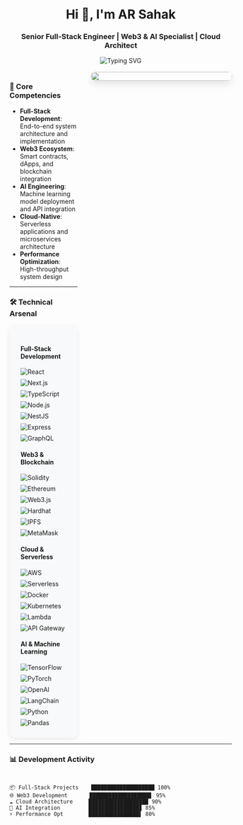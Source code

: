 <h1 align="center">Hi 👋, I'm AR Sahak</h1>
<h3 align="center">Senior Full-Stack Engineer | Web3 & AI Specialist | Cloud Architect</h3>

<div align="center">
  <img src="https://readme-typing-svg.demolab.com?font=Fira+Code&weight=600&size=22&duration=3000&pause=1000&color=38BDF8&center=true&vCenter=true&width=600&lines=Full-Stack+Systems+Architect;Web3+%26+Blockchain+Developer;AI+Integration+Expert;Serverless+Microservices+Specialist" alt="Typing SVG" />
</div>

<br/>

<div style="display: flex; gap: 30px; align-items: flex-start;">
  <div style="flex: 1;">

### 🚀 Core Competencies

- **Full-Stack Development**: End-to-end system architecture and implementation
- **Web3 Ecosystem**: Smart contracts, dApps, and blockchain integration
- **AI Engineering**: Machine learning model deployment and API integration
- **Cloud-Native**: Serverless applications and microservices architecture
- **Performance Optimization**: High-throughput system design

---

### 🛠️ Technical Arsenal

<div style="background: #f8f9fa; padding: 25px; border-radius: 12px; box-shadow: 0 4px 12px rgba(0,0,0,0.08);">

#### **Full-Stack Development**
<div style="display: flex; flex-wrap: wrap; gap: 8px; margin-bottom: 15px;">
  <img src="https://img.shields.io/badge/React-61DAFB?logo=react&logoColor=white&style=flat" alt="React">
  <img src="https://img.shields.io/badge/Next.js-000000?logo=next.js&logoColor=white&style=flat" alt="Next.js">
  <img src="https://img.shields.io/badge/TypeScript-3178C6?logo=typescript&logoColor=white&style=flat" alt="TypeScript">
  <img src="https://img.shields.io/badge/Node.js-339933?logo=node.js&logoColor=white&style=flat" alt="Node.js">
  <img src="https://img.shields.io/badge/NestJS-E0234E?logo=nestjs&logoColor=white&style=flat" alt="NestJS">
  <img src="https://img.shields.io/badge/Express-000000?logo=express&logoColor=white&style=flat" alt="Express">
  <img src="https://img.shields.io/badge/GraphQL-E10098?logo=graphql&logoColor=white&style=flat" alt="GraphQL">
</div>

#### **Web3 & Blockchain**
<div style="display: flex; flex-wrap: wrap; gap: 8px; margin-bottom: 15px;">
  <img src="https://img.shields.io/badge/Solidity-363636?logo=solidity&logoColor=white&style=flat" alt="Solidity">
  <img src="https://img.shields.io/badge/Ethereum-3C3C3D?logo=ethereum&logoColor=white&style=flat" alt="Ethereum">
  <img src="https://img.shields.io/badge/Web3.js-F16822?logo=web3.js&logoColor=white&style=flat" alt="Web3.js">
  <img src="https://img.shields.io/badge/Hardhat-FFF100?logo=hardhat&logoColor=black&style=flat" alt="Hardhat">
  <img src="https://img.shields.io/badge/IPFS-65C2CB?logo=ipfs&logoColor=white&style=flat" alt="IPFS">
  <img src="https://img.shields.io/badge/MetaMask-F6851B?logo=metamask&logoColor=white&style=flat" alt="MetaMask">
</div>

#### **Cloud & Serverless**
<div style="display: flex; flex-wrap: wrap; gap: 8px; margin-bottom: 15px;">
  <img src="https://img.shields.io/badge/AWS-232F3E?logo=amazon-aws&logoColor=white&style=flat" alt="AWS">
  <img src="https://img.shields.io/badge/Serverless-FD5750?logo=serverless&logoColor=white&style=flat" alt="Serverless">
  <img src="https://img.shields.io/badge/Docker-2496ED?logo=docker&logoColor=white&style=flat" alt="Docker">
  <img src="https://img.shields.io/badge/Kubernetes-326CE5?logo=kubernetes&logoColor=white&style=flat" alt="Kubernetes">
  <img src="https://img.shields.io/badge/Lambda-FF9900?logo=aws-lambda&logoColor=white&style=flat" alt="Lambda">
  <img src="https://img.shields.io/badge/API_Gateway-FF4F8B?logo=amazon-api-gateway&logoColor=white&style=flat" alt="API Gateway">
</div>

#### **AI & Machine Learning**
<div style="display: flex; flex-wrap: wrap; gap: 8px;">
  <img src="https://img.shields.io/badge/TensorFlow-FF6F00?logo=tensorflow&logoColor=white&style=flat" alt="TensorFlow">
  <img src="https://img.shields.io/badge/PyTorch-EE4C2C?logo=pytorch&logoColor=white&style=flat" alt="PyTorch">
  <img src="https://img.shields.io/badge/OpenAI-412991?logo=openai&logoColor=white&style=flat" alt="OpenAI">
  <img src="https://img.shields.io/badge/LangChain-00A67D?style=flat" alt="LangChain">
  <img src="https://img.shields.io/badge/Python-3776AB?logo=python&logoColor=white&style=flat" alt="Python">
  <img src="https://img.shields.io/badge/Pandas-150458?logo=pandas&logoColor=white&style=flat" alt="Pandas">
</div>

</div>

  </div>

  <div style="width: 320px;">
    <img src="https://raw.githubusercontent.com/arsahak/arsahak/main/assets/coding-animation.gif" width="100%" style="border-radius:12px; box-shadow:0 8px 16px rgba(0,0,0,0.1);"/>
  </div>
</div>

---

### 📊 Development Activity

<div style="display: grid; grid-template-columns: repeat(auto-fit, minmax(300px, 1fr)); gap: 20px; margin-top: 25px;">

```text
📦 Full-Stack Projects    ████████████████████ 100% 
🌐 Web3 Development       ███████████████████▌ 95%
☁️ Cloud Architecture     ██████████████████▉ 90%
🧠 AI Integration         ████████████████▊ 85%
⚡ Performance Opt        ████████████████▌ 80%
